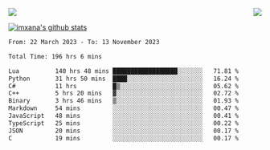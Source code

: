 <p>
  <a href="https://count.getloli.com/"><img src="https://count.getloli.com/get/@xana.readme?theme=moebooru-h"></a>
  <img src="https://weather-icon.journeyad.repl.co/@hangzhou?v=1" align="right">
</p>


<a href="https://github.com/imxana"><img align="center" src="https://github-readme-stats.vercel.app/api?username=imxana&show_icons=true&include_all_commits=true&hide_border=tru&custom_title=imxana%27s%20Github%20Stats" alt="imxana's github stats" /></a> 

<!--START_SECTION:waka-->

```txt
From: 22 March 2023 - To: 13 November 2023

Total Time: 196 hrs 6 mins

Lua          140 hrs 48 mins ██████████████████░░░░░░░   71.81 %
Python       31 hrs 50 mins  ████░░░░░░░░░░░░░░░░░░░░░   16.24 %
C#           11 hrs          █▒░░░░░░░░░░░░░░░░░░░░░░░   05.62 %
C++          5 hrs 20 mins   ▓░░░░░░░░░░░░░░░░░░░░░░░░   02.72 %
Binary       3 hrs 46 mins   ▒░░░░░░░░░░░░░░░░░░░░░░░░   01.93 %
Markdown     54 mins         ░░░░░░░░░░░░░░░░░░░░░░░░░   00.47 %
JavaScript   48 mins         ░░░░░░░░░░░░░░░░░░░░░░░░░   00.41 %
TypeScript   25 mins         ░░░░░░░░░░░░░░░░░░░░░░░░░   00.22 %
JSON         20 mins         ░░░░░░░░░░░░░░░░░░░░░░░░░   00.17 %
C            19 mins         ░░░░░░░░░░░░░░░░░░░░░░░░░   00.17 %
```

<!--END_SECTION:waka-->
